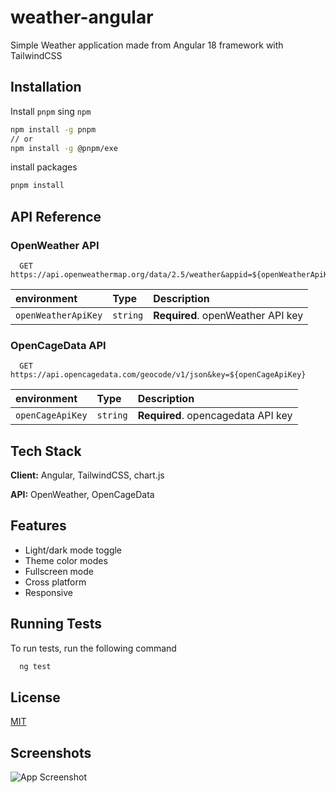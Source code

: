 # weather-angular

Simple Weather application made from Angular 18 framework with TailwindCSS

## Installation

Install `pnpm` sing `npm`

```bash
npm install -g pnpm
// or
npm install -g @pnpm/exe
```

install packages

```bash
pnpm install
```

## API Reference

### OpenWeather API

```http
  GET https://api.openweathermap.org/data/2.5/weather&appid=${openWeatherApiKey}
```

| environment | Type     | Description                |
| :-------- | :------- | :------------------------- |
| `openWeatherApiKey` | `string` | **Required**. openWeather API key |

### OpenCageData API

```http
  GET https://api.opencagedata.com/geocode/v1/json&key=${openCageApiKey}
```

| environment | Type     | Description                       |
| :-------- | :------- | :-------------------------------- |
| `openCageApiKey`      | `string` | **Required**. opencagedata API key |


## Tech Stack

**Client:** Angular, TailwindCSS, chart.js

**API:** OpenWeather, OpenCageData


## Features

- Light/dark mode toggle
- Theme color modes
- Fullscreen mode
- Cross platform
- Responsive

## Running Tests

To run tests, run the following command

```bash
  ng test
```

## License

[MIT](https://choosealicense.com/licenses/mit/)


## Screenshots

![App Screenshot]()

